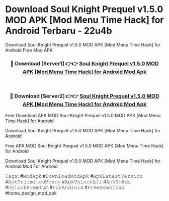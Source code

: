 # Download Soul Knight Prequel v1.5.0 MOD APK [Mod Menu Time Hack] for Android Terbaru - 22u4b
Download Soul Knight Prequel v1.5.0 MOD APK [Mod Menu Time Hack] for Android Free Mod APK

<div align="center">
<h3>🔴 Download [Server1] 👉👉 <a href="https://apk-comot.site?title=Soul_Knight_Prequel_v1.5.0_MOD_APK_[Mod_Menu_Time_Hack]_for_Android">Soul Knight Prequel v1.5.0 MOD APK [Mod Menu Time Hack] for Android Mod Apk</a></h3><br>

<h3>🔴 Download [Server2] 👉👉 <a href="https://apk-comot.site?title=Soul_Knight_Prequel_v1.5.0_MOD_APK_[Mod_Menu_Time_Hack]_for_Android">Soul Knight Prequel v1.5.0 MOD APK [Mod Menu Time Hack] for Android Mod Apk</a></h3>
</div>


Free Download APK MOD Soul Knight Prequel v1.5.0 MOD APK [Mod Menu Time Hack] for Android

Download Soul Knight Prequel v1.5.0 MOD APK [Mod Menu Time Hack] for Android 

Free APK MOD Soul Knight Prequel v1.5.0 MOD APK [Mod Menu Time Hack] for Android 

Download Soul Knight Prequel v1.5.0 MOD APK [Mod Menu Time Hack] for Android Mod For Android

𝚃𝚊𝚐𝚜: #𝙼𝚘𝚍𝙰𝚙𝚔 #𝙳𝚘𝚠𝚗𝚕𝚘𝚊𝚍𝙼𝚘𝚍𝙰𝚙𝚔 #𝙰𝚙𝚔𝙻𝚊𝚝𝚎𝚜𝚝𝚅𝚎𝚛𝚜𝚒𝚘𝚗 #𝙰𝚙𝚔𝚄𝚗𝚕𝚒𝚖𝚒𝚝𝚎𝚍𝙼𝚘𝚗𝚎𝚢 #𝙰𝚙𝚔𝚄𝚗𝚕𝚘𝚌𝚔𝙰𝚕𝚕 #𝙰𝚙𝚔𝙽𝚘𝙰𝚍𝚜 #𝚄𝚗𝚕𝚘𝚌𝚔𝙿𝚛𝚎𝚖𝚒𝚞𝚖 #𝙵𝚘𝚛𝙰𝚗𝚍𝚛𝚘𝚒𝚍 #𝙵𝚛𝚎𝚎𝙳𝚘𝚠𝚗𝚕𝚘𝚊𝚍 #home_design_mod_apk